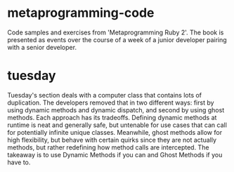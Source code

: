 # metaprogramming-code
Code samples and exercises from 'Metaprogramming Ruby 2'. The book is presented as events over the course of a week of a junior developer pairing with a senior developer.

# tuesday
Tuesday's section deals with a computer class that contains lots of duplication. The developers removed that in two different ways: first by using dynamic methods and dynamic dispatch, and second by using ghost methods. Each approach has its tradeoffs. Defining dynamic methods at runtime is neat and generally safe, but untenable for use cases that can call for potentially infinite unique classes. Meanwhile, ghost methods allow for high flexibility, but behave with certain quirks since they are not actually methods, but rather redefining how method calls are intercepted. The takeaway is to use Dynamic Methods if you can and Ghost Methods if you have to.
